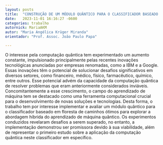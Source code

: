 ```yaml
---
layout: posts
title:  "CONSTRUÇÃO DE UM MÓDULO QUÂNTICO PARA O CLASSIFICADOR BASEADO EM FLORESTA DE CAMINHOS ÓTIMOS"
date:   2023-11-01 16:16:27 -0600
categories: trabalho
autornick: MariaAKM
autor: "Maria Angélica Krüger Miranda"
orientador: "Prof. Assoc. João Paulo Papa"

---
```


O interesse pela computação quântica tem experimentado um aumento constante, impulsionado principalmente pelas recentes inovações tecnológicas anunciadas por empresas renomadas, como a IBM e a Google. Essas inovações têm o potencial de solucionar desafios significativos em diversos setores, como financeiro, médico, físico, farmacêutico, químico, entre outros. Esse potencial advém da capacidade da computação quântica de resolver problemas que eram anteriormente considerados inviáveis. Concomitantemente a esse crescimento, o campo do aprendizado de máquina tem se destacado como uma ferramenta computacional crucial para o desenvolvimento de novas soluções e tecnologias. Desta forma, o trabalho tem por interesse implementar e avaliar um módulo quântico para o classificador baseado em floresta de caminhos ótimos para explorar a abordagem híbrida do aprendizado de máquina quântico.  Os experimentos conduzidos revelaram desafios a serem superado, no entanto, a implementação demonstrou ser promissora devido à sua viabilidade, além de representar o primeiro estudo sobre a aplicação da computação quântica neste classificador em específico.

